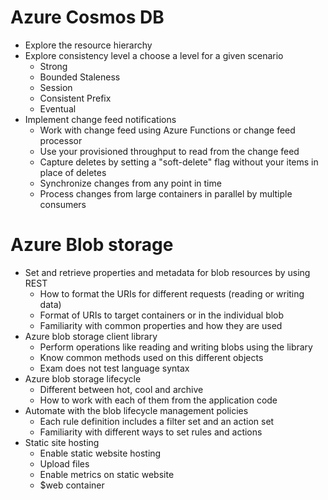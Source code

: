 # Azure Cosmos DB

- Explore the resource hierarchy
- Explore consistency level a choose a level for a given scenario
	- Strong
	- Bounded Staleness
	- Session
	- Consistent Prefix
	- Eventual
- Implement change feed notifications
	- Work with change feed using Azure Functions or change feed processor
	- Use your provisioned throughput to read from the change feed
	- Capture deletes by setting a "soft-delete" flag without your items in place of deletes
	- Synchronize changes from any point in time
	- Process changes from large containers in parallel by multiple consumers

# Azure Blob storage

- Set and retrieve properties and metadata for blob resources by using REST
	- How to format the URIs for different requests (reading or writing data)
	- Format of URIs to  target containers or in the individual blob
	- Familiarity with common properties and how they are used
- Azure blob storage client library
	- Perform operations like reading and writing blobs using the library
	- Know common methods used on this different objects
	- Exam does not test language syntax
- Azure blob storage lifecycle
	- Different between hot, cool and archive
	- How to work with each of them from the application code
- Automate with the blob lifecycle management policies
	- Each rule definition includes a filter set and an action set
	- Familiarity with different ways to set rules and actions
- Static site hosting
	- Enable static website hosting
	- Upload files
	- Enable metrics on static website
	- $web container
